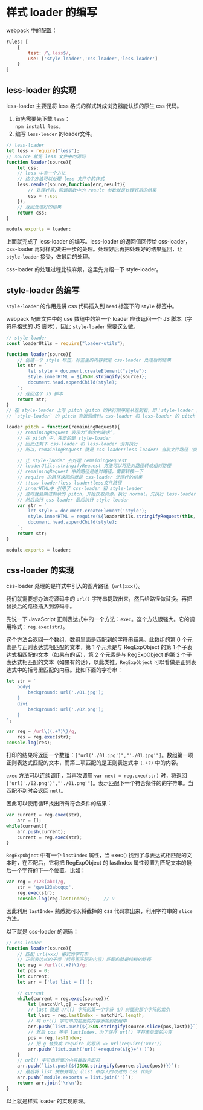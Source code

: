 # 样式 loader 的编写

webpack 中的配置：  

```js
rules: [
    {
        test: /\.less$/,
        use: ['style-loader','css-loader','less-loader']
    }
]
```

## less-loader 的实现
less-loader 主要是将 less 格式的样式转成浏览器能认识的原生 css 代码。

1. 首先需要先下载 `less`：    
    `npm install less`。  
2. 编写 `less-loader` 的loader文件。  

```js
// less-loader
let less = require("less");
// source 就是 less 文件中的源码
function loader(source){
    let css;
    // less 中有一个方法
    // 这个方法可以处理 less 文件中的样式
    less.render(source,function(err,result){
        // 处理好后，回调函数中的 result 参数就是处理好后的结果
        css = r.css
    });
    // 返回处理好的结果
    return css;
}

module.exports = loader;
```

上面就完成了 less-loader 的编写。less-loader 的返回值回传给 css-loader，css-loader 再对样式做进一步的处理。处理好后再把处理好的结果返回，让 `style-loader` 接受，做最后的处理。

css-loader 的处理过程比较麻烦，这里先介绍一下 style-loader。

## style-loader 的编写
`style-loader` 的作用是讲 css 代码插入到 `head` 标签下的 `style` 标签中。  

webpack 配置文件中的 use 数组中的第一个 loader 应该返回一个 JS 脚本（字符串格式的 JS 脚本），因此 `style-loader` 需要这么做。

```js
// style-loader
const loaderUtils = require("loader-utils");

function loader(source){
    // 创建一个 style 标签，标签里的内容就是 css-loader 处理后的结果
    let str = `
        let style = document.createElement("style");
        style.innerHTML = ${JSON.stringify(source)};
        document.head.appendChild(style);
    `;
    // 返回这个 JS 脚本
    return str;
}
// 在 style-loader 上写 pitch（pitch 的执行顺序是从左到右，即：style-loader 先被执行）
// `style-loader` 的 pitch 有返回值时，css-loader 和 less-loader 的 pitch 就不在执行了。就是开始执行 `normal`。  

loader.pitch = function(remainingRequest){
    // remainingRequest 表示为“剩余的请求”，
    // 在 pitch 中，先走的是 style-loader
    // 因此还剩下 css-loader 和 less-loader 没有执行
    // 所以，remainingRequest 就是 css-loader!less-loader! 当前文件路径（就是 less 文件路径） 的格式的字符串

    // 让 style-laoder 去处理 remainingRequest
    // loaderUtils.stringifyRequest 方法可以将绝对路径转成相对路径
    // remainingRequest 中的路径是绝对路径，需要转换一下
    // require 的路径返回的就是 css-loader 处理好的结果
    // !!css-loader!less-loader!less文件路径
    // innerHTML中 引用了 css-loader 和 style-loader
    // 这时就会跳过剩余的 pitch，开始获取资源，执行 normal。先执行 less-loader
    // 然后执行 css-loader 最后执行 style-loader
    var str = `
        let style = document.createElement('style');
        style.innerHTML = require(${loaderUtils.stringifyRequest(this,'!!' + remainingRequest)});
        document.head.appendChild(style);
    `;
    return str;
}

module.exports = loader;
```

## css-loader 的实现
css-loader 处理的是样式中引入的图片路径（`url(xxx)`）。  

我们就需要想办法将源码中的 `url()` 字符串提取出来，然后给路径做替换。再把替换后的路径插入到源码中。

先说一下 JavaScript 正则表达式中的一个方法：`exec`。这个方法很强大。它的调用格式：`reg.exec(str)`。  

这个方法会返回一个数组，数组里面是匹配到的字符串结果。此数组的第 0 个元素是与正则表达式相匹配的文本，第 1 个元素是与 RegExpObject 的第 1 个子表达式相匹配的文本（如果有的话），第 2 个元素是与 RegExpObject 的第 2 个子表达式相匹配的文本（如果有的话），以此类推。`RegExpObject` 可以看做是正则表达式中的括号里匹配的内容。比如下面的字符串：  

```js
let str = `
    body{
        background: url('./01.jpg');
    }
    div{
        background: url('./02.png');
    }
`;

var reg = /url\((.+?)\)/g,
    res = reg.exec(str);
console.log(res);
```
打印的结果将返回一个数组：`["url('./01.jpg')","'./01.jpg'"]`。数组第一项正则表达式匹配的文本，而第二项匹配的是正则表达式中 `(.+?)` 中的内容。  

`exec` 方法可以连续调用，当再次调用 `var next = reg.exec(str)` 时，将返回 `["url('./02.png')","'./01.png'"]`。表示匹配下一个符合条件的的字符串。当匹配不到时会返回 `null`。  

因此可以使用循环找出所有符合条件的结果：  

```js
var current = reg.exec(str),
    arr = [];
while(current){ 
    arr.push(current);
    current = reg.exec(str);
}
```

`RegExpObject` 中有一个 `lastIndex` 属性，当 exec() 找到了与表达式相匹配的文本时，在匹配后，它将把 RegExpObject 的 lastIndex 属性设置为匹配文本的最后一个字符的下一个位置。比如：

```js
var reg = /123(abc)/g,
    str = 'qwe123abcqqq',
    reg.exec(str);
    console.log(reg.lastIndex);     // 9
```

因此利用 `lastIndex` 熟悉就可以将截掉的 css 代码拿出来，利用字符串的 `slice` 方法。  

以下就是 css-loader 的源码：
```js
// css-loader
function loader(source){
    // 匹配 url(xxx) 格式的字符串
    // 正则表达式的子项（括号里匹配的内容）匹配的就是纯粹的路径
    let reg = /url\((.+?)\)/g;
    let pos = 0;
    let current;
    let arr = ['let list = []'];

    // current 
    while(current = reg.exec(source)){
        let [matchUrl,g] = current;
        // last 就是 url() 字符的第一个字符（u）前面的那个字符的索引
        let last = reg.lastIndex - matchUrl.length;
        // 将 url() 字符串的前面的内容添加到数组中
        arr.push(`list.push(${JSON.stringify(source.slice(pos,last))}`);
        // 然后 pos 等于 lastIndex，为了保存 url() 字符串后面的内容
        pos = reg.lastIndex;
        // 把 g 替换成 require 的写法 => url(require('xxx'))
        arr.push(`list.push('url('+require(${g}+')')`);
    }
    // url() 字符串后面的内容截取完即可
    arr.push(`list.push(${JSON.stringify(source.slice(pos))})`);
    // 最后将 list 拼接并导出（list 中存入的改过的 css 代码）
    arr.push(`module.exports = list.join('')`);
    return arr.join('\r\n');
}
```

以上就是样式 loader 的实现原理。